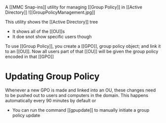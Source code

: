 A [[MMC Snap-ins]] utility for managing [[Group Policy]] in [[Active Directory]]
![[GroupPolicyManagement.jpg]]

This utility shows the [[Active Directory]] tree
- It shows all of the [[OU]]s
- It doe snot show specific users though

To use [[Group Policy]], you create a [[GPO]], group policy object; and link it to an [[OU]].
	Now all users part of that [[OU]] will be given the group policy encoded in that [[GPO]]

# Updating Group Policy
Whenever a new GPO is made and linked into an OU, these changes need to be pushed out to users and computers in the domain. This happens automatically every 90 minutes by default or
- You can run the command [[gpupdate]] to manually initiate a group policy update
